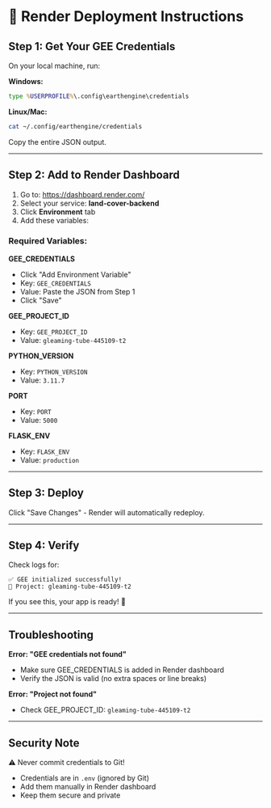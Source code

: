 # 🚀 Render Deployment Instructions

## Step 1: Get Your GEE Credentials

On your local machine, run:

**Windows:**
```cmd
type %USERPROFILE%\.config\earthengine\credentials
```

**Linux/Mac:**
```bash
cat ~/.config/earthengine/credentials
```

Copy the entire JSON output.

---

## Step 2: Add to Render Dashboard

1. Go to: https://dashboard.render.com/
2. Select your service: **land-cover-backend**
3. Click **Environment** tab
4. Add these variables:

### Required Variables:

**GEE_CREDENTIALS**
- Click "Add Environment Variable"
- Key: `GEE_CREDENTIALS`
- Value: Paste the JSON from Step 1
- Click "Save"

**GEE_PROJECT_ID**
- Key: `GEE_PROJECT_ID`
- Value: `gleaming-tube-445109-t2`

**PYTHON_VERSION**
- Key: `PYTHON_VERSION`
- Value: `3.11.7`

**PORT**
- Key: `PORT`
- Value: `5000`

**FLASK_ENV**
- Key: `FLASK_ENV`
- Value: `production`

---

## Step 3: Deploy

Click "Save Changes" - Render will automatically redeploy.

---

## Step 4: Verify

Check logs for:
```
✅ GEE initialized successfully!
📡 Project: gleaming-tube-445109-t2
```

If you see this, your app is ready! 🎉

---

## Troubleshooting

**Error: "GEE credentials not found"**
- Make sure GEE_CREDENTIALS is added in Render dashboard
- Verify the JSON is valid (no extra spaces or line breaks)

**Error: "Project not found"**
- Check GEE_PROJECT_ID: `gleaming-tube-445109-t2`

---

## Security Note

⚠️ Never commit credentials to Git!
- Credentials are in `.env` (ignored by Git)
- Add them manually in Render dashboard
- Keep them secure and private
